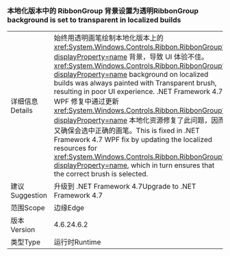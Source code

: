 ### <a name="ribbongroup-background-is-set-to-transparent-in-localized-builds"></a><span data-ttu-id="ab042-101">本地化版本中的 RibbonGroup 背景设置为透明</span><span class="sxs-lookup"><span data-stu-id="ab042-101">RibbonGroup background is set to transparent in localized builds</span></span>

|   |   |
|---|---|
|<span data-ttu-id="ab042-102">详细信息</span><span class="sxs-lookup"><span data-stu-id="ab042-102">Details</span></span>|<span data-ttu-id="ab042-103">始终用透明画笔绘制本地化版本上的 <xref:System.Windows.Controls.Ribbon.RibbonGroup?displayProperty=name> 背景，导致 UI 体验不佳。</span><span class="sxs-lookup"><span data-stu-id="ab042-103"><xref:System.Windows.Controls.Ribbon.RibbonGroup?displayProperty=name> background on localized builds was always painted with Transparent brush, resulting in poor UI experience.</span></span> <span data-ttu-id="ab042-104">.NET Framework 4.7 WPF 修复中通过更新 <xref:System.Windows.Controls.Ribbon.RibbonGroup?displayProperty=name> 本地化资源修复了此问题，因而又确保会选中正确的画笔。</span><span class="sxs-lookup"><span data-stu-id="ab042-104">This is fixed in .NET Framework 4.7 WPF fix by updating the localized resources for <xref:System.Windows.Controls.Ribbon.RibbonGroup?displayProperty=name>, which in turn ensures that the correct brush is selected.</span></span>|
|<span data-ttu-id="ab042-105">建议</span><span class="sxs-lookup"><span data-stu-id="ab042-105">Suggestion</span></span>|<span data-ttu-id="ab042-106">升级到 .NET Framework 4.7</span><span class="sxs-lookup"><span data-stu-id="ab042-106">Upgrade to .NET Framework 4.7</span></span>|
|<span data-ttu-id="ab042-107">范围</span><span class="sxs-lookup"><span data-stu-id="ab042-107">Scope</span></span>|<span data-ttu-id="ab042-108">边缘</span><span class="sxs-lookup"><span data-stu-id="ab042-108">Edge</span></span>|
|<span data-ttu-id="ab042-109">版本</span><span class="sxs-lookup"><span data-stu-id="ab042-109">Version</span></span>|<span data-ttu-id="ab042-110">4.6.2</span><span class="sxs-lookup"><span data-stu-id="ab042-110">4.6.2</span></span>|
|<span data-ttu-id="ab042-111">类型</span><span class="sxs-lookup"><span data-stu-id="ab042-111">Type</span></span>|<span data-ttu-id="ab042-112">运行时</span><span class="sxs-lookup"><span data-stu-id="ab042-112">Runtime</span></span>|

